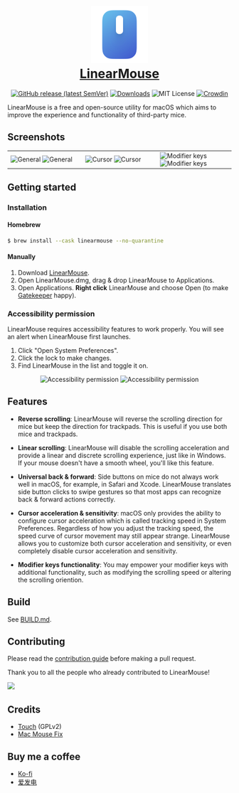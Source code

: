<h1 align="center">
  <a href="https://linearmouse.org/">
    <img src="logo.svg" width="128" height="128" />
    <br />
    LinearMouse
  </a>
</h1>

<p align="center">
  <a href="https://github.com/linearmouse/linearmouse/releases/latest"><img alt="GitHub release (latest SemVer)" src="https://img.shields.io/github/v/release/linearmouse/linearmouse?sort=semver"></a>
  <a href="https://github.com/linearmouse/linearmouse/releases/latest/download/LinearMouse.dmg"><img src="https://img.shields.io/github/downloads/linearmouse/linearmouse/total" alt="Downloads" /></a>
  <img src="https://img.shields.io/github/license/linearmouse/linearmouse" alt="MIT License" />
  <a href="https://crowdin.com/project/linearmouse"><img src="https://badges.crowdin.net/linearmouse/localized.svg" alt="Crowdin" /></a>
</p>

LinearMouse is a free and open-source utility for macOS which aims to
improve the experience and functionality of third-party mice.

## Screenshots

<table>
  <tbody>
      <td width="33%">
        <img width="100%" alt="General" src="https://user-images.githubusercontent.com/3000535/153178582-1f3ec383-39be-4afb-aa26-84bb5e4d837c.png#gh-light-mode-only">
        <img width="100%" alt="General" src="https://user-images.githubusercontent.com/3000535/153179006-600e65cf-8c94-497e-959b-48817cf02420.png#gh-dark-mode-only">
      </td>
      <td width="33%">
        <img width="100%" alt="Cursor" src="https://user-images.githubusercontent.com/3000535/153178851-bf06f44f-4e01-4d7b-848d-3e2eb3d46f9f.png#gh-light-mode-only">
        <img width="100%" alt="Cursor" src="https://user-images.githubusercontent.com/3000535/153179057-c24d8cf0-4ab2-42f2-9a5e-867cc4a8bf57.png#gh-dark-mode-only">
      </td>
      <td width="33%">
        <img width="100%" alt="Modifier keys" src="https://user-images.githubusercontent.com/3000535/153178909-8eebb0ce-b51c-49b4-8b74-a17919e5a12d.png#gh-light-mode-only">
        <img width="100%" alt="Modifier keys" src="https://user-images.githubusercontent.com/3000535/153179104-f4230c62-bfec-443a-bfca-32a51cf5d942.png#gh-dark-mode-only">
      </td>
    </tr>
  </tbody>
</table>

## Getting started

### Installation

#### Homebrew

```sh
$ brew install --cask linearmouse --no-quarantine
```

#### Manually

1. Download [LinearMouse](https://github.com/linearmouse/linearmouse/releases/latest/download/LinearMouse.dmg).
2. Open LinearMouse.dmg, drag & drop LinearMouse to Applications.
3. Open Applications. **Right click** LinearMouse and choose Open (to make [Gatekeeper](https://support.apple.com/en-us/HT202491) happy).

### Accessibility permission

LinearMouse requires accessibility features to work properly.
You will see an alert when LinearMouse first launches.

1. Click "Open System Preferences".
2. Click the lock to make changes.
2. Find LinearMouse in the list and toggle it on.

<p align="center">
  <img width="400" alt="Accessibility permission" src="https://user-images.githubusercontent.com/62953110/149927571-b9837b0c-6881-4ac5-88da-2a55e58caf27.png#gh-light-mode-only">
<img width="400" alt="Accessibility permission" src="https://user-images.githubusercontent.com/62953110/149927673-cd20dc90-7809-4bc4-9cbc-051f9c79c597.png#gh-dark-mode-only">
</p>

## Features

* **Reverse scrolling**: LinearMouse will reverse the scrolling direction for mice but keep the direction for trackpads. This is useful if you use both mice and trackpads.

* **Linear scrolling**: LinearMouse will disable the scrolling acceleration and provide a linear and discrete scrolling experience, just like in Windows. If your mouse doesn't have a smooth wheel, you'll like this feature.

* **Universal back & forward**: Side buttons on mice do not always work well in macOS, for example, in Safari and Xcode. LinearMouse translates side button clicks to swipe gestures so that most apps can recognize back & forward actions correctly.

* **Cursor acceleration & sensitivity**: macOS only provides the ability to configure cursor acceleration which is called tracking speed in System Preferences. Regardless of how you adjust the tracking speed, the speed curve of cursor movement may still appear strange. LinearMouse allows you to customize both cursor acceleration and sensitivity, or even completely disable cursor acceleration and sensitivity.

* **Modifier keys functionality**: You may empower your modifier keys with additional functionality, such as modifying the scrolling speed or altering the scrolling oriention.

## Build

See [BUILD.md](BUILD.md).

## Contributing

Please read the [contribution guide](CONTRIBUTING.md) before making a pull request.

Thank you to all the people who already contributed to LinearMouse!

<a href="https://github.com/linearmouse/linearmouse/graphs/contributors">
  <img src="https://opencollective.com/linearmouse/contributors.svg" />
</a>

## Credits

* [Touch](https://github.com/calftrail/Touch/) (GPLv2)
* [Mac Mouse Fix](https://github.com/noah-nuebling/mac-mouse-fix)

## Buy me a coffee

* [Ko-fi](https://ko-fi.com/lujjjh)
* [爱发电](https://afdian.net/@lujjjh)
